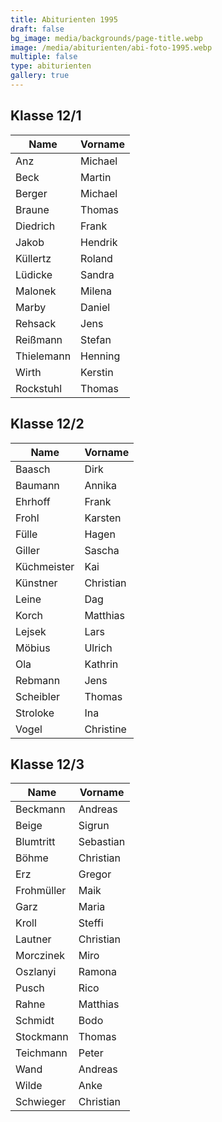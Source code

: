```yaml
---
title: Abiturienten 1995
draft: false
bg_image: media/backgrounds/page-title.webp
image: /media/abiturienten/abi-foto-1995.webp
multiple: false
type: abiturienten
gallery: true
---
```

## Klasse 12/1

|Name|Vorname|
|---|---|
|Anz|Michael|
|Beck|Martin|
|Berger|Michael|
|Braune|Thomas|
|Diedrich|Frank|
|Jakob|Hendrik|
|Küllertz|Roland|
|Lüdicke|Sandra|
|Malonek|Milena|
|Marby|Daniel|
|Rehsack|Jens|
|Reißmann|Stefan|
|Thielemann|Henning|
|Wirth|Kerstin|
|Rockstuhl|Thomas|

## Klasse 12/2

|Name|Vorname|
|---|---|
|Baasch|Dirk|
|Baumann|Annika|
|Ehrhoff|Frank|
|Frohl|Karsten|
|Fülle|Hagen|
|Giller|Sascha|
|Küchmeister|Kai|
|Künstner|Christian|
|Leine|Dag|
|Korch|Matthias|
|Lejsek|Lars|
|Möbius|Ulrich|
|Ola|Kathrin|
|Rebmann|Jens|
|Scheibler|Thomas|
|Stroloke|Ina|
|Vogel|Christine|

## Klasse 12/3

|Name|Vorname|
|---|---|
|Beckmann|Andreas|
|Beige|Sigrun|
|Blumtritt|Sebastian|
|Böhme|Christian|
|Erz|Gregor|
|Frohmüller|Maik|
|Garz|Maria|
|Kroll|Steffi|
|Lautner|Christian|
|Morczinek|Miro|
|Oszlanyi|Ramona|
|Pusch|Rico|
|Rahne|Matthias|
|Schmidt|Bodo|
|Stockmann|Thomas|
|Teichmann|Peter|
|Wand|Andreas|
|Wilde|Anke|
|Schwieger|Christian|




